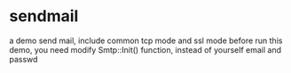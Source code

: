 # sendmail
a demo send mail, include common tcp mode and ssl mode
before run this demo, you need modify Smtp::Init() function, instead of yourself email and passwd
